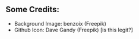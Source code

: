 ## Some Credits:
 - Background Image: benzoix (Freepik)
 - Github Icon: Dave Gandy (Freepik) [is this legit?]